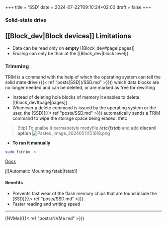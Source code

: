 +++
title = 'SSD'
date = 2024-07-22T09:10:24+02:00
draft = false
+++

### Solid-state drive 


## [[Block_dev|Block devices]] Limitations
- Data can be read only on **empty** [[Block_dev#page|pages]]
- *Erasing* can only be than at the [[Block_dev|block level]] 

### Trimming
TRIM is a command with the help of which the operating system can tell the solid state drive ({{< ref "posts[SSD](/SSD.md" >}})) which data blocks are no longer needed and can be deleted, or are marked as free for rewriting
- Instead of deleting hole blocks of memory it enables to delete [[Block_dev#page|pages]]
- Whenever a delete command is issued by the operating system or the user, the [SSD]({{< ref "posts/SSD.md" >}}) automatically sends a TRIM command to wipe the storage space being erased.
#etc 
>[!tip] To enalbe it permanetyly modyfiie
>***/etc/fstab*** and add **discard option**
>![Pasted_image_20240511151618.png](/Notes/Pasted_image_20240511151618.png)
	
- **To run it manually**
```bash
sudo fstrim -v 
```

[Docs](https://www.baeldung.com/linux/trim-ssd#2-modifying-theetcfstab-file) 

j[[Automatic Mounting fstab|fstab]]

#### Benefits
- Prevents fast wear of the flash memory chips that are found inside the [SSD]({{< ref "posts/SSD.md" >}}).
- Faster reading and writing speed 

---


[NVMe]({{< ref "posts/NVMe.md" >}})
